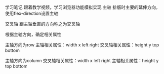 学习笔记
跟着教学视频，学习浏览器功能模拟实现
主轴
排版时主要的延伸方向，使用flex-direction设置主轴

交叉轴
跟主轴垂直的方向称之为交叉轴

根据主轴方向，确定相关属性

主轴方向为row
主轴相关属性：width x left right 交叉轴相关属性：height y top bottom

主轴方向为column
交叉轴相关属性：width x left right 主轴相关属性：height y top bottom